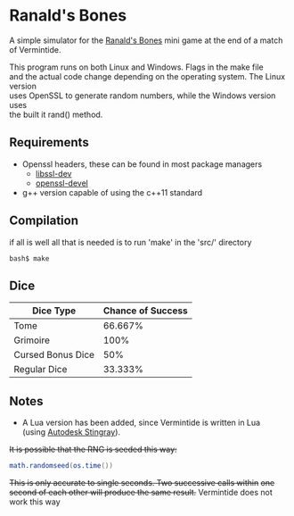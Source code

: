 Ranald's Bones
===

A simple simulator for the [Ranald's Bones](http://vermintide.gamepedia.com/Ranald%27s_Bones) mini game at the end
of a match of Vermintide.  

This program runs on both Linux and Windows. Flags in the make file  
and the actual code change depending on the operating system. The Linux version  
uses OpenSSL to generate random numbers, while the Windows version uses  
the built it rand() method.

Requirements
---
* Openssl headers, these can be found in most package managers
  * [libssl-dev](http://packages.ubuntu.com/trusty/libssl-dev)
  * [openssl-devel](https://rpmfind.net/linux/rpm2html/search.php?query=openssl-devel)
* g++ version capable of using the c++11 standard

Compilation
---
if all is well all that is needed is to run 'make' in the 'src/' directory
```
bash$ make
```

Dice
---
| Dice Type         | Chance of Success |
| ------------------|:------------------|
| Tome              | 66.667%           |
| Grimoire          | 100%              |
| Cursed Bonus Dice | 50%               |
| Regular Dice      | 33.333%           |

Notes
----
* A Lua version has been added, since Vermintide is written in Lua  
(using [Autodesk Stingray](https://en.wikipedia.org/wiki/Bitsquid)).  

~~It is possible that the RNG is seeded this way:~~
```Lua
math.randomseed(os.time())
```
~~This is only accurate to single seconds. Two successive calls within~~
~~one second of each other will produce the same result.~~
Vermintide does not work this way
